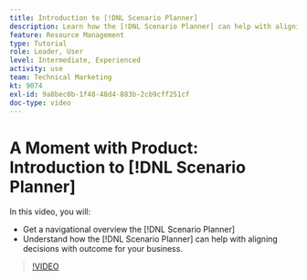 ```yaml
---
title: Introduction to [!DNL Scenario Planner]
description: Learn how the [!DNL Scenario Planner] can help with aligning decisions with outcome for your business. Learn how to navigate [!DNL Scenario Planner].
feature: Resource Management
type: Tutorial
role: Leader, User
level: Intermediate, Experienced
activity: use
team: Technical Marketing
kt: 9074
exl-id: 9a8bec0b-1f48-48d4-883b-2cb9cff251cf
doc-type: video
---
```

# A Moment with Product: Introduction to [!DNL Scenario Planner]

In this video, you will:

* Get a navigational overview the [!DNL Scenario Planner] 
* Understand how the [!DNL Scenario Planner] can help with aligning decisions with outcome for your business. 

>[!VIDEO](https://video.tv.adobe.com/v/335316/?quality=12&learn=on)

